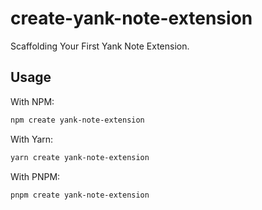 # create-yank-note-extension

Scaffolding Your First Yank Note Extension.

## Usage

With NPM:

```bash
npm create yank-note-extension
```

With Yarn:

```bash
yarn create yank-note-extension
```

With PNPM:

```bash
pnpm create yank-note-extension
```
